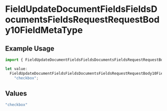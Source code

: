 # FieldUpdateDocumentFieldsFieldsDocumentsFieldsRequestRequestBody10FieldMetaType

## Example Usage

```typescript
import { FieldUpdateDocumentFieldsFieldsDocumentsFieldsRequestRequestBody10FieldMetaType } from "@documenso/sdk-typescript/models/operations";

let value:
  FieldUpdateDocumentFieldsFieldsDocumentsFieldsRequestRequestBody10FieldMetaType =
    "checkbox";
```

## Values

```typescript
"checkbox"
```